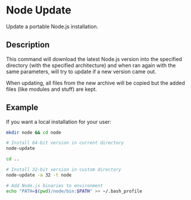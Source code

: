 Node Update
===========

Update a portable Node.js installation.

Description
-----------

This command will download the latest Node.js version into the specified
directory (with the specified architecture) and when ran again with the
same parameters, will try to update if a new version came out.

When updating, all files from the new archive will be copied but the added
files (like modules and stuff) are kept.

Example
-------

If you want a local installation for your user:

```sh
mkdir node && cd node

# Install 64-bit version in current directory
node-update

cd ..

# Install 32-bit version in custom directory
node-update -a 32 -t node

# Add Node.js binaries to environment
echo "PATH=$(pwd)/node/bin:$PATH" >> ~/.bash_profile
```
